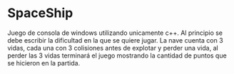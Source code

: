 # SpaceShip

Juego de consola de windows utilizando unicamente c++. Al principio se debe escribir la dificultad en la que se quiere jugar. La nave cuenta con 3 vidas, cada una con 3 colisiones antes de explotar y perder una vida, al perder las 3 vidas terminará el juego mostrando la cantidad de puntos que se hicieron en la partida.
